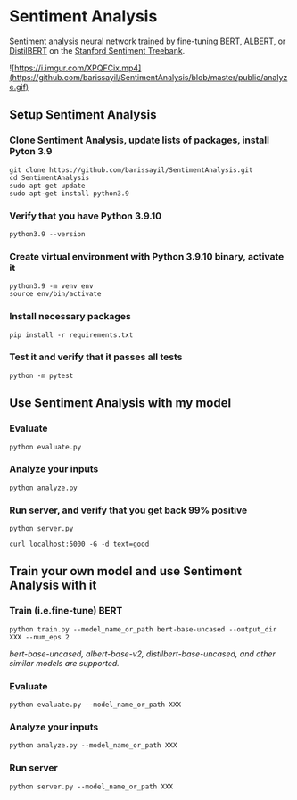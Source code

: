 # Sentiment Analysis

Sentiment analysis neural network trained by fine-tuning [BERT](https://arxiv.org/pdf/1810.04805.pdf), [ALBERT](https://arxiv.org/pdf/1909.11942.pdf), or [DistilBERT](https://arxiv.org/pdf/1910.01108.pdf) on the [Stanford Sentiment Treebank](https://nlp.stanford.edu/sentiment/).

![https://i.imgur.com/XPQFCix.mp4](https://github.com/barissayil/SentimentAnalysis/blob/master/public/analyze.gif)

## Setup Sentiment Analysis

### Clone Sentiment Analysis, update lists of packages, install Pyton 3.9
```
git clone https://github.com/barissayil/SentimentAnalysis.git
cd SentimentAnalysis
sudo apt-get update
sudo apt-get install python3.9
```

### Verify that you have Python 3.9.10
```
python3.9 --version
```

### Create virtual environment with Python 3.9.10 binary, activate it
```
python3.9 -m venv env
source env/bin/activate
```

### Install necessary packages
```
pip install -r requirements.txt
```

### Test it and verify that it passes all tests
```
python -m pytest
```

## Use Sentiment Analysis with my model

### Evaluate
```
python evaluate.py
```

### Analyze your inputs
```
python analyze.py
```

### Run server, and verify that you get back 99% positive
```
python server.py
```
```
curl localhost:5000 -G -d text=good
```

## Train your own model and use Sentiment Analysis with it

### Train (i.e.fine-tune) BERT
```
python train.py --model_name_or_path bert-base-uncased --output_dir XXX --num_eps 2
```
*bert-base-uncased, albert-base-v2, distilbert-base-uncased, and other similar models are supported.*

### Evaluate
```
python evaluate.py --model_name_or_path XXX
```

### Analyze your inputs
```
python analyze.py --model_name_or_path XXX
```

### Run server
```
python server.py --model_name_or_path XXX
```
